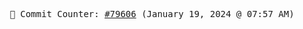 <p align="center">
    <samp>
        📮 Commit Counter: <a href="https://github.com/Javascript-void0/Javascript-void0/commits/main">#79606</a> (January 19, 2024 @ 07:57 AM)
    </samp>
</p>